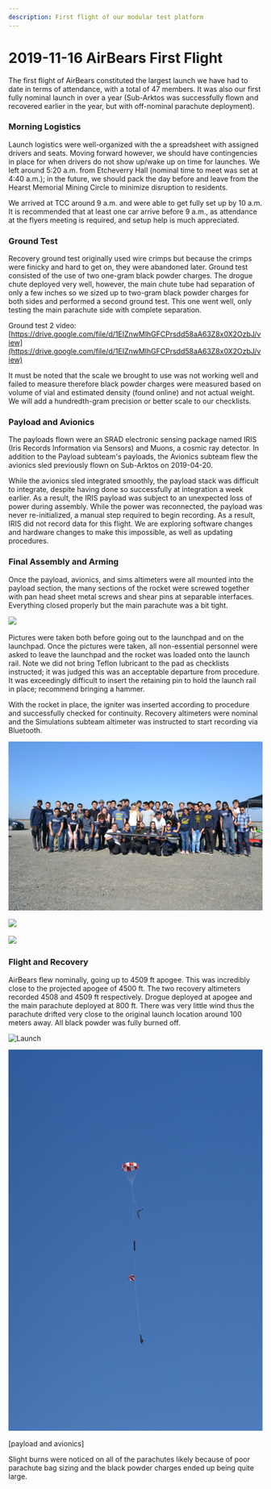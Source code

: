 ```yaml
---
description: First flight of our modular test platform
---
```


# 2019-11-16 AirBears First Flight

The first flight of AirBears constituted the largest launch we have had to date in terms of attendance, with a total of 47 members. It was also our first fully nominal launch in over a year \(Sub-Arktos was successfully flown and recovered earlier in the year, but with off-nominal parachute deployment\).

### Morning Logistics

Launch logistics were well-organized with the a spreadsheet with assigned drivers and seats. Moving forward however, we should have contingencies in place for when drivers do not show up/wake up on time for launches. We left around 5:20 a.m. from Etcheverry Hall \(nominal time to meet was set at 4:40 a.m.\); in the future, we should pack the day before and leave from the Hearst Memorial Mining Circle to minimize disruption to residents.

We arrived at TCC around 9 a.m. and were able to get fully set up by 10 a.m. It is recommended that at least one car arrive before 9 a.m., as attendance at the flyers meeting is required, and setup help is much appreciated.

### Ground Test

Recovery ground test originally used wire crimps but because the crimps were finicky and hard to get on, they were abandoned later. Ground test consisted of the use of two one-gram black powder charges. The drogue chute deployed very well, however, the main chute tube had separation of only a few inches so we sized up to two-gram black powder charges for both sides and performed a second ground test. This one went well, only testing the main parachute side with complete separation. 

Ground test 2 video: [https://drive.google.com/file/d/1EIZnwMlhGFCPrsdd58aA63Z8x0X2OzbJ/view](https://drive.google.com/file/d/1EIZnwMlhGFCPrsdd58aA63Z8x0X2OzbJ/view)

It must be noted that the scale we brought to use was not working well and failed to measure therefore black powder charges were measured based on volume of vial and estimated density \(found online\) and not actual weight. We will add a hundredth-gram precision or better scale to our checklists.

### Payload and Avionics

The payloads flown were an SRAD electronic sensing package named IRIS \(Iris Records Information via Sensors\) and Muons, a cosmic ray detector. In addition to the Payload subteam's payloads, the Avionics subteam flew the avionics sled previously flown on Sub-Arktos on 2019-04-20. 

While the avionics sled integrated smoothly, the payload stack was difficult to integrate, despite having done so successfully at integration a week earlier. As a result, the IRIS payload was subject to an unexpected loss of power during assembly. While the power was reconnected, the payload was never re-initialized, a manual step required to begin recording. As a result, IRIS did not record data for this flight. We are exploring software changes and hardware changes to make this impossible, as well as updating procedures.

### Final Assembly and Arming

Once the payload, avionics, and sims altimeters were all mounted into the payload section, the many sections of the rocket were screwed together with pan head sheet metal screws and shear pins at separable interfaces. Everything closed properly but the main parachute was a bit tight. 

![](https://blobscdn.gitbook.com/v0/b/gitbook-28427.appspot.com/o/assets%2F-LB423_rlWTQK_KuQzK5%2F-LvXPzf4rhIKLzDZhEx9%2F-LvXZqYNPwnPaQLFkTem%2FDSC_0299.JPG?alt=media&token=cac28e27-a7a6-46a5-a14d-408ed38a7ad0)

Pictures were taken both before going out to the launchpad and on the launchpad. Once the pictures were taken, all non-essential personnel were asked to leave the launchpad and the rocket was loaded onto the launch rail. Note we did not bring Teflon lubricant to the pad as checklists instructed; it was judged this was an acceptable departure from procedure. It was exceedingly difficult to insert the retaining pin to hold the launch rail in place; recommend bringing a hammer.

With the rocket in place, the igniter was inserted according to procedure and successfully checked for continuity. Recovery altimeters were nominal and the Simulations subteam altimeter was instructed to start recording via Bluetooth.

![](../../.gitbook/assets/dsc_0352.JPG)

![](../../.gitbook/assets/airbears-launch-1-42.jpg)

![](../../.gitbook/assets/airbears-launch-1-8.jpg)

### Flight and Recovery

AirBears flew nominally, going up to 4509 ft apogee. This was incredibly close to the projected apogee of 4500 ft. The two recovery altimeters recorded 4508 and 4509 ft respectively. Drogue deployed at apogee and the main parachute deployed at 800 ft. There was very little wind thus the parachute drifted very close to the original launch location around 100 meters away. All black powder was fully burned off.

![Launch](../../.gitbook/assets/airbears-launch-1-100.jpg)

![Recovery](../../.gitbook/assets/airbears-launch-1-122.jpg)

\[payload and avionics\]

Slight burns were noticed on all of the parachutes likely because of poor parachute bag sizing and the black powder charges ended up being quite large.



